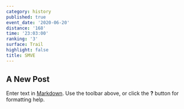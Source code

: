 ```yaml
---
category: history
published: true
event_date: '2020-06-20'
distance: '168'
time: '23:03:00'
ranking: '3'
surface: Trail
highlight: false
title: SMVE
---
```

## A New Post

Enter text in [Markdown](http://daringfireball.net/projects/markdown/). Use the toolbar above, or click the **?** button for formatting help.
